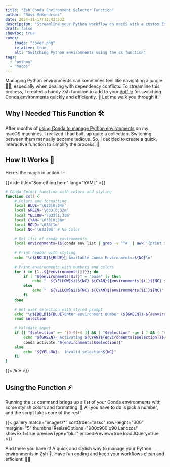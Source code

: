 ```yaml
---
title: "Zsh Conda Environment Selector Function"
author: "Russ McKendrick"
date: 2024-11-17T12:43:53Z
description: "Streamline your Python workflow on macOS with a custom Zsh function for quickly selecting and activating Conda environments. Simplify environment management with this interactive and efficient solution!"
draft: false
showToc: true
cover:
    image: "cover.png"
    relative: true
    alt: "Switching Python environments using the cs function"
tags:
  - "python"
  - "macos"
---
```


Managing Python environments can sometimes feel like navigating a jungle 🌴🐍, especially when dealing with dependency conflicts. To streamline this process, I created a handy Zsh function to add to your [dotfile](/2024/04/02/updating-my-dotfiles/) for switching Conda environments quickly and efficiently. 🚀 Let me walk you through it!

## Why I Needed This Function 🛠️
After months of [using Conda to manage Python environments](/2024/04/06/conda-for-python-environment-management-on-macos/) on my macOS machines, I realized I had built up quite a collection. Switching between them manually became tedious. So, I decided to create a quick, interactive function to simplify the process. 🎯

## How It Works 🔧
Here’s the magic in action ✨:

{{< ide title="Something here" lang="YAML" >}}
```zsh {linenos=true}
# Conda Select function with colors and styling
function cs() {
    # Colors and formatting
    local BLUE='\033[0;34m'
    local GREEN='\033[0;32m'
    local YELLOW='\033[1;33m'
    local CYAN='\033[0;36m'
    local BOLD='\033[1m'
    local NC='\033[0m' # No Color
    
    # Get list of conda environments
    local environments=($(conda env list | grep -v '^#' | awk '{print $1}' | grep -v '^$'))
    
    # Print header with styling
    echo "\n${BOLD}${BLUE}🐍 Available Conda Environments:${NC}\n"
    
    # Print environments with numbers and colors
    for i in {1..${#environments[@]}}; do
        if [ "${environments[$i]}" = "base" ]; then
            echo "  ${YELLOW}$i)${NC} ${CYAN}${environments[$i]}${NC} ${GREEN}(base)${NC}"
        else
            echo "  ${YELLOW}$i)${NC} ${CYAN}${environments[$i]}${NC}"
        fi
    done
    
    # Get user selection with styled prompt
    echo "\n${BOLD}${BLUE}Enter environment number (${GREEN}1-${#environments[@]}${BLUE}):${NC} "
    read selection
    
    # Validate input
    if [[ "$selection" =~ ^[0-9]+$ ]] && [ "$selection" -ge 1 ] && [ "$selection" -le "${#environments[@]}" ]; then
        echo "${GREEN}✓ Activating ${CYAN}${environments[$selection]}${GREEN} environment...${NC}"
        conda activate "${environments[$selection]}"
    else
        echo "${YELLOW}⚠️  Invalid selection${NC}"
    fi
}
```
{{< /ide >}}

## Using the Function ⚡
Running the `cs` command brings up a list of your Conda environments with some stylish colors and formatting. 🎨 All you have to do is pick a number, and the script takes care of the rest!

{{< gallery match="images/*" sortOrder="assc" rowHeight="300" margins="5" thumbnailResizeOptions="900x900 q90 Lanczos" showExif=true previewType="blur" embedPreview=true loadJQuery=true >}}<br>

And there you have it! A quick and stylish way to manage your Python environments in Zsh 🐍. Have fun coding and keep your workflows clean and efficient! 🚀✨